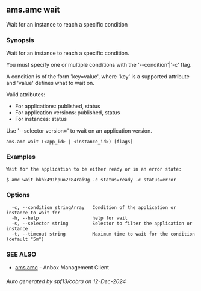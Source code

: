 ## ams.amc wait

Wait for an instance to reach a specific condition

### Synopsis

Wait for an instance to reach a specific condition.

You must specify one or multiple conditions with the '--condition'|'-c' flag.

A condition is of the form 'key=value', where 'key' is a supported attribute
and 'value' defines what to wait on.

Valid attributes:
 - For applications: published, status
 - For application versions: published, status
 - For instances: status

Use '--selector version=<version number>' to wait on an application version.

```
ams.amc wait (<app_id> | <instance_id>) [flags]
```

### Examples

```
Wait for the application to be either ready or in an error state:

$ amc wait bkhk491hpuo2c84rai9g -c status=ready -c status=error

```

### Options

```
  -c, --condition stringArray   Condition of the application or instance to wait for
  -h, --help                    help for wait
  -s, --selector string         Selector to filter the application or instance
  -t, --timeout string          Maximum time to wait for the condition (default "5m")
```

### SEE ALSO

* [ams.amc](ams.amc.md)	 - Anbox Management Client

###### Auto generated by spf13/cobra on 12-Dec-2024
